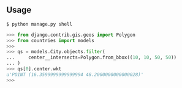 ##  Usage

    $ python manage.py shell

```Python
>>> from django.contrib.gis.geos import Polygon
>>> from countries import models
>>>
>>> qs = models.City.objects.filter(
...     center__intersects=Polygon.from_bbox((10, 10, 50, 50))
... )
>>> qs[0].center.wkt
u'POINT (16.3599999999999994 48.2000000000000028)'
>>>
```
